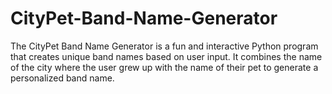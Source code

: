 # CityPet-Band-Name-Generator
The CityPet Band Name Generator is a fun and interactive Python program that creates unique band names based on user input. It combines the name of the city where the user grew up with the name of their pet to generate a personalized band name.
